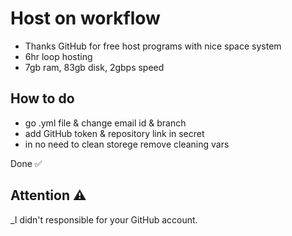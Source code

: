 # Host on workflow
- Thanks GitHub for free host programs with nice space system
- 6hr loop hosting
- 7gb ram, 83gb disk, 2gbps speed
## How to do
- go .yml file & change email id & branch
- add GitHub token & repository link in secret
- in no need to clean storege remove cleaning vars

Done ✅

## Attention ⚠️
_I didn't responsible for your GitHub account.

